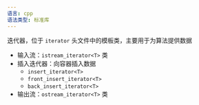 ```yaml
---
语言: cpp
语法类型: 标准库
---
```

迭代器，位于 `iterator` 头文件中的模板类，主要用于为算法提供数据
* 输入流：`istream_iterator<T>` 类
* 插入迭代器：向容器插入数据
    * `insert_iterator<T>`
    * `front_insert_iterator<T>`
    * `back_insert_iterator<T>`
* 输出流：`ostream_iterator<T>` 类
